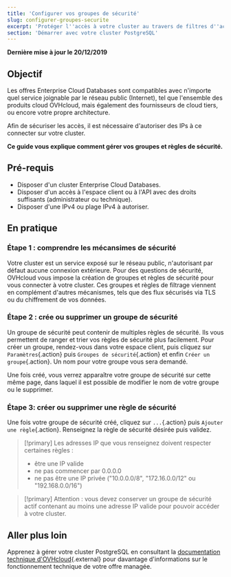 ```yaml
---
title: 'Configurer vos groupes de sécurité'
slug: configurer-groupes-securite
excerpt: 'Protéger l''accès à votre cluster au travers de filtres d''accès'
section: 'Démarrer avec votre cluster PostgreSQL'
---
```


**Dernière mise à jour le 20/12/2019**

## Objectif
Les offres Enterprise Cloud Databases sont compatibles avec n'importe quel service joignable par le réseau public (Internet), tel que l'ensemble des produits cloud OVHcloud, mais également des fournisseurs de cloud tiers, ou encore votre propre architecture.

Afin de sécuriser les accès, il est nécessaire d'autoriser des IPs à ce connecter sur votre cluster.

**Ce guide vous explique comment gérer vos groupes et règles de sécurité.**


## Pré-requis
- Disposer d'un cluster Enterprise Cloud Databases.
- Disposer d'un accès à l'espace client ou à l'API avec des droits suffisants (administrateur ou technique).
- Disposer d'une IPv4 ou plage IPv4 à autoriser.


## En pratique

### Étape 1 : comprendre les mécansimes de sécurité
Votre cluster est un service exposé sur le réseau public,  n'autorisant par défaut aucune connexion extérieure.
Pour des questions de sécurité, OVHcloud vous impose la création de groupes et règles de sécurité pour vous connecter à votre cluster.
Ces groupes et règles de filtrage viennent en complément d'autres mécanismes, tels que des flux sécurisés via TLS ou du chiffrement de vos données.


### Étape 2 : crée ou supprimer un groupe de sécurité
Un groupe de sécurité peut contenir de multiples règles de sécurité. Ils vous permettent de ranger et trier vos règles de sécurité plus facilement.
Pour créer un groupe, rendez-vous dans votre espace client, puis cliquez sur `Paramètres`{.action} puis `Groupes de sécurité`{.action} et enfin `Créer un groupe`{.action}.
Un nom pour votre groupe vous sera demandé.

Une fois créé, vous verrez apparaître votre groupe de sécurité sur cette même page, dans laquel il est possible de modifier le nom de votre groupe ou le supprimer.


### Étape 3: créer ou supprimer une règle de sécurité
Une fois votre groupe de sécurité créé, cliquez sur `...`{.action} puis `Ajouter une règle`{.action}.
Renseignez la règle de sécurité désirée puis validez.


> [!primary]
> Les adresses IP que vous renseignez doivent respecter certaines règles :
>
> - être une IP valide
> - ne pas commencer par 0.0.0.0
> - ne pas être une IP privée ("10.0.0.0/8", "172.16.0.0/12" ou "192.168.0.0/16")
>


> [!primary]
> Attention : vous devez conserver un groupe de sécurité actif contenant au moins une adresse IP valide pour pouvoir accéder à votre cluster.
>


## Aller plus loin

Apprenez à gérer votre cluster PostgreSQL en consultant la [documentation technique d'OVHcloud](../enterprise-cloud-databases/){.external} pour davantage d'informations sur le fonctionnement technique de votre offre managée.


